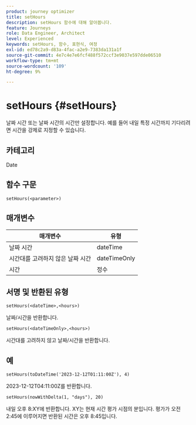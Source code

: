 ```yaml
---
product: journey optimizer
title: setHours
description: setHours 함수에 대해 알아봅니다.
feature: Journeys
role: Data Engineer, Architect
level: Experienced
keywords: setHours, 함수, 표현식, 여정
exl-id: ed78c2a9-d83a-4fac-a2e9-7383da131a1f
source-git-commit: 4e7c4e7e6fcf488f572ccf3e9037e597dde06510
workflow-type: tm+mt
source-wordcount: '109'
ht-degree: 9%

---
```


# setHours {#setHours}

날짜 시간 또는 날짜 시간의 시간만 설정합니다. 예를 들어 내일 특정 시간까지 기다리려면 시간을 강제로 지정할 수 있습니다.

## 카테고리

Date

## 함수 구문

`setHours(<parameter>)`

## 매개변수

| 매개변수 | 유형 |
|--- |--- |
| 날짜 시간 | dateTime |
| 시간대를 고려하지 않은 날짜 시간 | dateTimeOnly |
| 시간 | 정수 |

## 서명 및 반환된 유형

`setHours(<dateTime>,<hours>)`

날짜/시간을 반환합니다.

`setHours(<dateTimeOnly>,<hours>)`

시간대를 고려하지 않고 날짜/시간을 반환합니다.

## 예

`setHours(toDateTime('2023-12-12T01:11:00Z'), 4)`

2023-12-12T04:11:00Z를 반환합니다.

`setHours(nowWithDelta(1, "days"), 20)`

내일 오후 8:XY에 반환합니다. XY는 현재 시간 평가 시점의 분입니다. 평가가 오전 2:45에 이루어지면 반환된 시간은 오후 8:45입니다.
